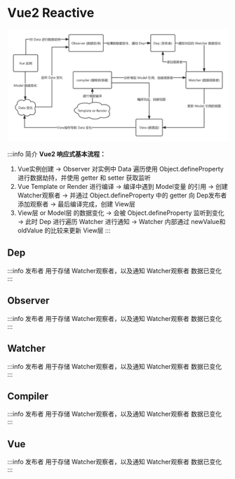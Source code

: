 # Vue2 Reactive
![vue2_reactive_pattern.png](./assets/vue2_reactive_pattern.png)

:::info 简介
**Vue2 响应式基本流程：**  
1. Vue实例创建 -> Observer 对实例中 Data 遍历使用 Object.defineProperty 进行数据劫持，并使用 getter 和 setter 获取监听
2. Vue Template or Render 进行编译 -> 编译中遇到 Model变量 的引用 -> 创建 Watcher观察者 -> 并通过 Object.defineProperty 中的 getter 向 Dep发布者 添加观察者 -> 最后编译完成，创建 View层  
3. View层 or Model层 的数据变化 -> 会被 Object.defineProperty 监听到变化 -> 此时 Dep 进行遍历 Watcher 进行通知 -> Watcher 内部通过 newValue和oldValue 的比较来更新 View层
:::
## Dep
:::info 发布者
用于存储 Watcher观察者，以及通知 Watcher观察者 数据已变化
:::
## Observer
:::info 发布者
用于存储 Watcher观察者，以及通知 Watcher观察者 数据已变化
:::
## Watcher
:::info 发布者
用于存储 Watcher观察者，以及通知 Watcher观察者 数据已变化
:::
## Compiler
:::info 发布者
用于存储 Watcher观察者，以及通知 Watcher观察者 数据已变化
:::
## Vue
:::info 发布者
用于存储 Watcher观察者，以及通知 Watcher观察者 数据已变化
:::
